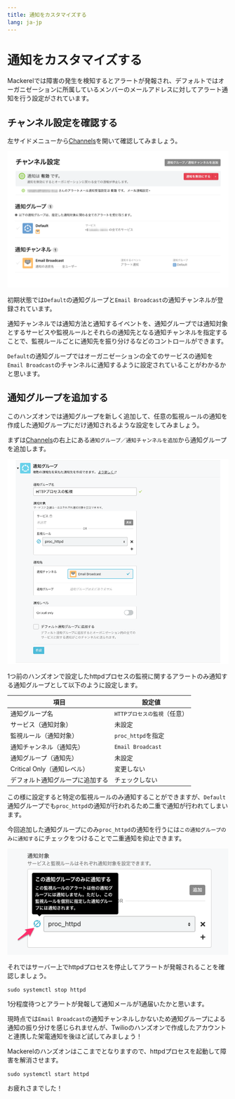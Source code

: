 ```yaml
---
title: 通知をカスタマイズする
lang: ja-jp
---
```


# 通知をカスタマイズする

Mackerelでは障害の発生を検知するとアラートが発報され、デフォルトではオーガニゼーションに所属しているメンバーのメールアドレスに対してアラート通知を行う設定がされています。

## チャンネル設定を確認する

左サイドメニューから[Channels](https://mackerel.io/my/channels)を開いて確認してみましょう。

![](./channels.png)

初期状態では`Default`の通知グループと`Email Broadcast`の通知チャンネルが登録されています。

通知チャンネルでは通知方法と通知するイベントを、通知グループでは通知対象とするサービスや監視ルールとそれらの通知先となる通知チャンネルを指定することで、監視ルールごとに通知先を振り分けるなどのコントロールができます。

`Default`の通知グループではオーガニゼーションの全てのサービスの通知を`Email Broadcast`のチャンネルに通知するように設定されていることがわかるかと思います。

## 通知グループを追加する

このハンズオンでは通知グループを新しく追加して、任意の監視ルールの通知を作成した通知グループにだけ通知されるような設定をしてみましょう。

まずは[Channels](https://mackerel.io/my/channels)の右上にある`通知グループ／通知チャンネルを追加`から通知グループを追加します。

![](./notification_group.png)

1つ前のハンズオンで設定したhttpdプロセスの監視に関するアラートのみ通知する通知グループとして以下のように設定します。

| 項目 | 設定値 |
| --- | ---- |
| 通知グループ名 | `HTTPプロセスの監視`（任意） |
| サービス（通知対象） | 未設定 |
| 監視ルール（通知対象） | `proc_httpd`を指定 |
| 通知チャンネル（通知先） | `Email Broadcast` |
| 通知グループ（通知先） | 未設定 |
| Critical Only（通知レベル） | 変更しない |
| デフォルト通知グループに追加する | チェックしない |

この様に設定すると特定の監視ルールのみ通知することができますが、`Default`通知グループでも`proc_httpd`の通知が行われるため二重で通知が行われてしまいます。

今回追加した通知グループにのみ`proc_httpd`の通知を行うには`この通知グループのみに通知する`にチェックをつけることで二重通知を抑止できます。

![](./notification_target.png)

それではサーバー上でhttpdプロセスを停止してアラートが発報されることを確認しましょう。

```shell
sudo systemctl stop httpd
```

1分程度待つとアラートが発報して通知メールが1通届いたかと思います。

現時点では`Email Broadcast`の通知チャンネルしかないため通知グループによる通知の振り分けを感じられませんが、Twilioのハンズオンで作成したアカウントと連携した架電通知を後ほど試してみましょう！

Mackerelのハンズオンはここまでとなりますので、httpdプロセスを起動して障害を解消させます。

```shell
sudo systemctl start httpd
```

お疲れさまでした！